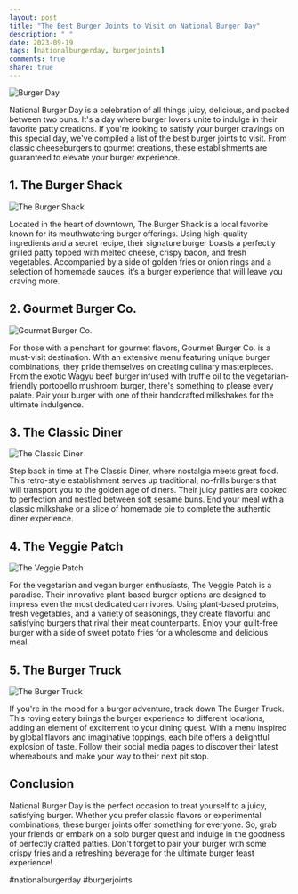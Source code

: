 ```yaml
---
layout: post
title: "The Best Burger Joints to Visit on National Burger Day"
description: " "
date: 2023-09-19
tags: [nationalburgerday, burgerjoints]
comments: true
share: true
---
```


![Burger Day](https://source.unsplash.com/1600x900/?burger)

National Burger Day is a celebration of all things juicy, delicious, and packed between two buns. It's a day where burger lovers unite to indulge in their favorite patty creations. If you're looking to satisfy your burger cravings on this special day, we've compiled a list of the best burger joints to visit. From classic cheeseburgers to gourmet creations, these establishments are guaranteed to elevate your burger experience.

## 1. The Burger Shack

![The Burger Shack](https://source.unsplash.com/1600x900/?burger,restaurant)

Located in the heart of downtown, The Burger Shack is a local favorite known for its mouthwatering burger offerings. Using high-quality ingredients and a secret recipe, their signature burger boasts a perfectly grilled patty topped with melted cheese, crispy bacon, and fresh vegetables. Accompanied by a side of golden fries or onion rings and a selection of homemade sauces, it’s a burger experience that will leave you craving more.

## 2. Gourmet Burger Co.

![Gourmet Burger Co.](https://source.unsplash.com/1600x900/?gourmet,burger)

For those with a penchant for gourmet flavors, Gourmet Burger Co. is a must-visit destination. With an extensive menu featuring unique burger combinations, they pride themselves on creating culinary masterpieces. From the exotic Wagyu beef burger infused with truffle oil to the vegetarian-friendly portobello mushroom burger, there's something to please every palate. Pair your burger with one of their handcrafted milkshakes for the ultimate indulgence.

## 3. The Classic Diner

![The Classic Diner](https://source.unsplash.com/1600x900/?diner,burger)

Step back in time at The Classic Diner, where nostalgia meets great food. This retro-style establishment serves up traditional, no-frills burgers that will transport you to the golden age of diners. Their juicy patties are cooked to perfection and nestled between soft sesame buns. End your meal with a classic milkshake or a slice of homemade pie to complete the authentic diner experience.

## 4. The Veggie Patch

![The Veggie Patch](https://source.unsplash.com/1600x900/?vegetarian,burger)

For the vegetarian and vegan burger enthusiasts, The Veggie Patch is a paradise. Their innovative plant-based burger options are designed to impress even the most dedicated carnivores. Using plant-based proteins, fresh vegetables, and a variety of seasonings, they create flavorful and satisfying burgers that rival their meat counterparts. Enjoy your guilt-free burger with a side of sweet potato fries for a wholesome and delicious meal.

## 5. The Burger Truck

![The Burger Truck](https://source.unsplash.com/1600x900/?food,truck)

If you're in the mood for a burger adventure, track down The Burger Truck. This roving eatery brings the burger experience to different locations, adding an element of excitement to your dining quest. With a menu inspired by global flavors and imaginative toppings, each bite offers a delightful explosion of taste. Follow their social media pages to discover their latest whereabouts and make your way to their next pit stop.

## Conclusion

National Burger Day is the perfect occasion to treat yourself to a juicy, satisfying burger. Whether you prefer classic flavors or experimental combinations, these burger joints offer something for everyone. So, grab your friends or embark on a solo burger quest and indulge in the goodness of perfectly crafted patties. Don't forget to pair your burger with some crispy fries and a refreshing beverage for the ultimate burger feast experience!

#nationalburgerday #burgerjoints
